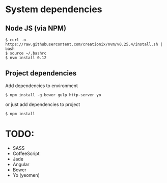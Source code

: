 # System dependencies

## Node JS (via NPM)

```
$ curl -o- https://raw.githubusercontent.com/creationix/nvm/v0.25.4/install.sh | bash
$ source ~/.bashrc
$ nvm install 0.12
```

## Project dependencies

Add dependencies to environment

```
$ npm install -g bower gulp http-server yo
```

or just add dependencies to project

```
$ npm install
```

# TODO:

* SASS
* CoffeeScript
* Jade
* Angular
* Bower
* Yo (yeomen)
